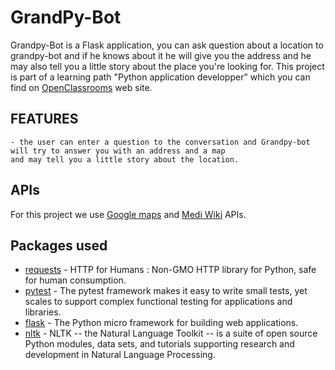 # GrandPy-Bot

Grandpy-Bot is a Flask application, you can ask question about a location to grandpy-bot and if he knows about it he will give you the address and he may also tell you a little story about the place you're looking for. This project is part of a learning path "Python application developper" which you can find on [OpenClassrooms](https://openclassrooms.com/paths/developpeur-se-dapplication-python) web site.

## FEATURES

    - the user can enter a question to the conversation and Grandpy-bot will try to answer you with an address and a map 
    and may tell you a little story about the location.

## APIs

For this project we use [Google maps](https://developers.google.com/maps/get-started/) and [Medi Wiki](https://www.mediawiki.org/wiki/API:Main_page) APIs.

## Packages used


* [requests](https://github.com/requests/requests) - HTTP for Humans : Non-GMO HTTP library for Python, safe for human consumption.
* [pytest](https://github.com/pytest-dev/pytest) - The pytest framework makes it easy to write small tests, yet scales to support complex functional testing for applications and libraries.
* [flask](https://github.com/pallets/flask) - The Python micro framework for building web applications.
* [nltk](https://github.com/nltk/nltk) - NLTK -- the Natural Language Toolkit -- is a suite of open source Python modules, data sets, and tutorials supporting research and development in Natural Language Processing.
